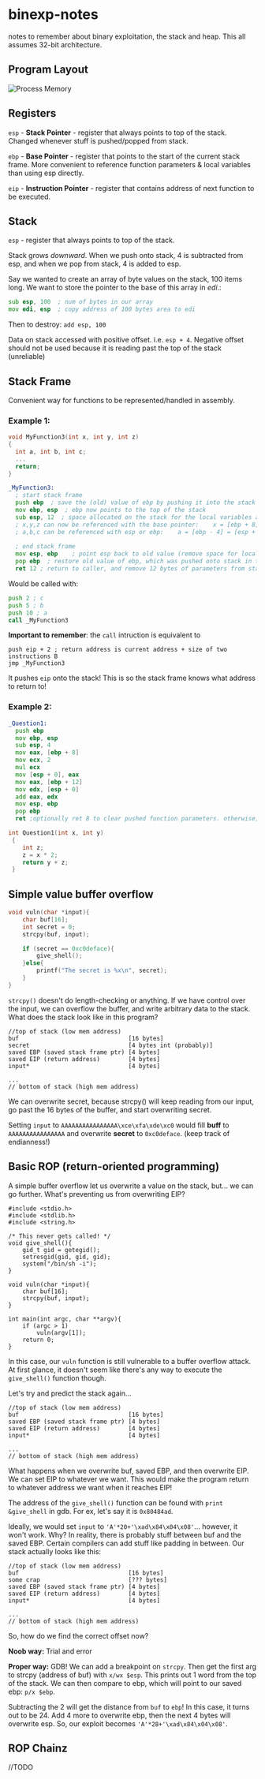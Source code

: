 # binexp-notes
notes to remember about binary exploitation, the stack and heap. This all assumes 32-bit architecture.


## Program Layout
![Process Memory](http://i.imgur.com/bcU5U0Y.png)

## Registers
`esp` - **Stack Pointer** - register that always points to top of the stack. Changed whenever stuff is pushed/popped from stack.

`ebp` - **Base Pointer** - register that points to the start of the current stack frame. More convenient to reference function parameters & local variables than using esp directly.

`eip` - **Instruction Pointer** - register that contains address of next function to be executed.


## Stack
`esp` - register that always points to top of the stack.

Stack grows *downward*. When we push onto stack, 4 is subtracted from esp, and when we pop from stack, 4 is added to esp.

Say we wanted to create an array of byte values on the stack, 100 items long. We want to store the pointer to the base of this array in *edi*.:
```asm
sub esp, 100  ; num of bytes in our array
mov edi, esp  ; copy address of 100 bytes area to edi
```
Then to destroy: `add esp, 100`

Data on stack accessed with positive offset. i.e. `esp + 4`. Negative offset should not be used because it is reading past the top of the stack (unreliable)

## Stack Frame
Convenient way for functions to be represented/handled in assembly.

### Example 1:
```C
void MyFunction3(int x, int y, int z)
{
  int a, int b, int c;
  ...
  return;
}
```

```asm
_MyFunction3:
  ; start stack frame
  push ebp  ; save the (old) value of ebp by pushing it into the stack
  mov ebp, esp  ; ebp now points to the top of the stack
  sub esp, 12  ; space allocated on the stack for the local variables a,b,c. sizeof(a)+sizeof(b)+sizeof(c)
  ; x,y,z can now be referenced with the base pointer:    x = [ebp + 8], y = [ebp + 12], z = [ebp + 16]
  ; a,b,c can be referenced with esp or ebp:    a = [ebp - 4] = [esp + 8], b = [ebp - 8] = [esp + 4], c = [ebp - 12] = [esp]
  
  ; end stack frame
  mov esp, ebp    ; point esp back to old value (remove space for local variables)
  pop ebp  ; restore old value of ebp, which was pushed onto stack in the start sequence
  ret 12 ; return to caller, and remove 12 bytes of parameters from stack (a,b,c)
```

Would be called with:
```asm
push 2 ; c
push 5 ; b
push 10 ; a
call _MyFunction3
```

**Important to remember**: 
the `call` intruction is equivalent to

```
push eip + 2 ; return address is current address + size of two instructions B
jmp _MyFunction3
```

It pushes `eip` onto the stack! This is so the stack frame knows what address to return to!

### Example 2:
```asm
_Question1:
  push ebp
  mov ebp, esp
  sub esp, 4
  mov eax, [ebp + 8]
  mov ecx, 2
  mul ecx
  mov [esp + 0], eax
  mov eax, [ebp + 12]
  mov edx, [esp + 0]
  add eax, edx
  mov esp, ebp
  pop ebp
  ret ;optionally ret 8 to clear pushed function parameters. otherwise, needs to be handled by caller
```

```C
int Question1(int x, int y)
 {
    int z;
    z = x * 2;
    return y + z;
 }
 ```


## Simple value buffer overflow
```c
void vuln(char *input){
    char buf[16];
    int secret = 0;
    strcpy(buf, input);

    if (secret == 0xc0deface){
        give_shell();
    }else{
        printf("The secret is %x\n", secret);
    }
}
```

`strcpy()` doesn't do length-checking or anything. If we have control over the input, we can overflow the buffer, and write arbitrary data to the stack. What does the stack look like in this program?

```
//top of stack (low mem address)
buf                               [16 bytes]
secret                            [4 bytes int (probably)]
saved EBP (saved stack frame ptr) [4 bytes]
saved EIP (return address)        [4 bytes]
input*                            [4 bytes]

...
// bottom of stack (high mem address)
```


We can overwrite secret, because strcpy() will keep reading from our input, go past the 16 bytes of the buffer, and start overwriting secret.

Setting `input` to `AAAAAAAAAAAAAAAA\xce\xfa\xde\xc0` would fill **buff** to `AAAAAAAAAAAAAAAA` and overwrite **secret** to `0xc0deface`. (keep track of endianness!)

## Basic ROP (return-oriented programming)

A simple buffer overflow let us overwrite a value on the stack, but... we can go further. What's preventing us from overwriting EIP?

```
#include <stdio.h>
#include <stdlib.h>
#include <string.h>

/* This never gets called! */
void give_shell(){
    gid_t gid = getegid();
    setresgid(gid, gid, gid);
    system("/bin/sh -i");
}

void vuln(char *input){
    char buf[16];
    strcpy(buf, input);
}

int main(int argc, char **argv){
    if (argc > 1)
        vuln(argv[1]);
    return 0;
}
```

In this case, our `vuln` function is still vulnerable to a buffer overflow attack. At first glance, it doesn't seem like there's any way to execute the `give_shell()` function though.

Let's try and predict the stack again...

```
//top of stack (low mem address)
buf                               [16 bytes]
saved EBP (saved stack frame ptr) [4 bytes]
saved EIP (return address)        [4 bytes]
input*                            [4 bytes]

...
// bottom of stack (high mem address)
```

What happens when we overwrite buf, saved EBP, and then overwrite EIP. We can set EIP to whatever we want. This would make the program return to whatever address we want when it reaches EIP!

The address of the `give_shell()` function can be found with `print &give_shell` in gdb. For ex, let's say it is `0x80484ad`.

Ideally, we would set `input` to `'A'*20+'\xad\x84\x04\x08'`... however, it won't work. Why? In reality, there is probably stuff between buf and the saved EBP. Certain compilers can add stuff like padding in between. Our stack actually looks like this:

```
//top of stack (low mem address)
buf                               [16 bytes]
some crap                         [??? bytes]
saved EBP (saved stack frame ptr) [4 bytes]
saved EIP (return address)        [4 bytes]
input*                            [4 bytes]

...
// bottom of stack (high mem address)
```



So, how do we find the correct offset now?

**Noob way:** Trial and error


**Proper way:** GDB! We can add a breakpoint on `strcpy`. Then get the first arg to strcpy (address of buf) with `x/wx $esp`. This prints out 1 word from the top of the stack. We can then compare to ebp, which will point to our saved ebp: `p/x $ebp`.


Subtracting the 2 will get the distance from `buf` to `ebp`! In this case, it turns out to be 24. Add 4 more to overwrite ebp, then the next 4 bytes will overwrite esp. So, our exploit becomes `'A'*28+'\xad\x84\x04\x08'`.

## ROP Chainz
//TODO
